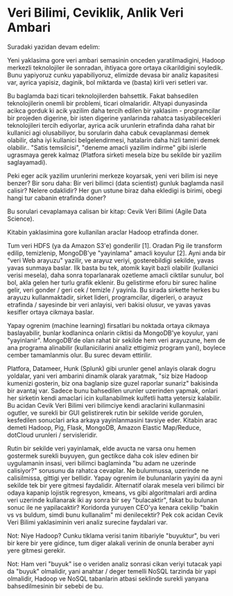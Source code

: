 # Veri Bilimi, Ceviklik, Anlik Veri Ambari

Suradaki yazidan devam edelim:

Yeni yaklasima gore veri ambari semasinin onceden yaratilmadigini,
Hadoop merkezli teknolojiler ile sonradan, ihtiyaca gore ortaya
cikarildigini soyledik. Bunu yapiyoruz cunku yapabiliyoruz, elimizde
devasa bir analiz kapasitesi var, ayrica yapisiz, daginik, bol
miktarda ve (basta) kirli veri setleri var.

Bu baglamda bazi ticari teknolojilerden bahsettik. Fakat bahsedilen
teknolojilerin onemli bir problemi, ticari olmalaridir. Altyapi
dunyasinda acikca gorduk ki acik yazilim daha tercih edilen bir
yaklasim - programcilar bir projeden digerine, bir isten digerine
yanlarinda rahatca tasiyabilecekleri teknolojileri tercih ediyorlar,
ayrica acik urunlerin etrafinda daha rahat bir kullanici agi
olusabiliyor, bu sorularin daha cabuk cevaplanmasi demek olabilir,
daha iyi kullanici belgelendirmesi, hatalarin daha hizli tamiri demek
olabilir.. "Satis temsilcisi", "deneme amacli yazilim indirme" gibi
islerle ugrasmaya gerek kalmaz (Platfora sirketi mesela bize bu
sekilde bir yazilim saglayamadi).

Peki eger acik yazilim urunlerini merkeze koyarsak, yeni veri bilim
isi neye benzer? Bir soru daha: Bir veri bilimci (data scientist)
gunluk baglamda nasil calisir? Nelere odaklidir? Her gun ustune biraz
daha ekledigi is birimi, obegi hangi tur cabanin etrafinda doner?

Bu sorulari cevaplamaya calisan bir kitap: Cevik Veri Bilimi (Agile
Data Science). 
  
Kitabin yaklasimina gore kullanilan araclar Hadoop etrafinda doner.

Tum veri HDFS (ya da Amazon S3'e) gonderilir [1]. Oradan Pig ile
transform edilip, temizlenip, MongoDB'ye "yayinlama" amacli koyulur
[2]. Ayni anda bir "veri Web arayuzu" yazilir, ve arayuz veriyi,
gosterebildigi sekilde, yavas yavas sunmaya baslar. Ilk basta bu tek,
atomik kayit bazli olabilir (kullanici verisi mesela), daha sonra
toparlanarak ozetleme amacli ciktilar sunulur, bol bol, akla gelen her
turlu grafik eklenir. Bu gelistirme eforu bir surec haline gelir, veri
gonder / geri cek / temizle / yayinla. Bu sirada sirkette herkes bu
arayuzu kullanmaktadir, sirket lideri, programcilar, digerleri, o
arayuz etrafinda / sayesinde bir veri anlayisi, veri bakisi olusur, ve
yavas yavas kesifler ortaya cikmaya baslar.

Yapay ogrenim (machine learning) firsatlari bu noktada ortaya cikmaya
baslayabilir, bunlar kodlaninca onlarin ciktisi da MongoDB'ye koyulur,
yani "yayinlanir". MongoDB'de olan rahat bir sekilde hem veri
arayuzune, hem de ana programa alinabilir (kullanicilarini analiz
ettigimiz program yani), boylece cember tamamlanmis olur. Bu surec
devam ettirilir.

Platfora, Datameer, Hunk (Splunk) gibi urunler genel anlayis olarak
dogru yoldalar, yani veri ambarini dinamik olarak yaratmak, "siz bize
Hadoop kumenizi gosterin, biz ona baglanip size guzel raporlar
sunariz" bakisinda bir avantaj var. Sadece bunu bahsedilen urunler
uzerinden yapmak, onlari her sirketin kendi amaclari icin
kullanabilmek kulfetli hatta yetersiz kalabilir. Bu acidan Cevik Veri
Bilimi veri bilimciye kendi araclarini kullanmasini ogutler, ve
surekli bir GUI gelistirerek rutin bir sekilde veride gorulen,
kesfedilen sonuclari arka arkaya yayinlanmasini tavsiye eder. Kitabin
arac demeti Hadoop, Pig, Flask, MongoDB, Amazon Elastic Map/Reduce,
dotCloud urunleri / servisleridir.

Rutin bir sekilde veri yayinlamak, elde avucta ne varsa onu hemen
gostermek surekli buyuyen, gun gectikce daha cok islev edinen bir
uygulamanin insasi, veri bilimci baglaminda "bu adam ne uzerinde
calisiyor?" sorusunu da rahatca cevaplar. Ne bulunmussa, uzerinde ne
calisilmissa, gittigi yer bellidir. Yapay ogrenim ile bulunanlarin
yayini da ayni sekilde tek bir yere gitmesi faydalidir. Alternatif
olarak mesela veri bilimci bir odaya kapanip lojistik regresyon,
kmeans, vs gibi algoritmalari ardi ardina veri uzerinde kullanarak iki
ay sonra bir sey "bulacaktir", fakat bu bulunan sonuc ile ne
yapilacaktir? Koridorda yuruyen CEO'ya kenara cekilip "bakin vs vs
buldum, simdi bunu kullanalim" mi denilecektir? Pek cok acidan Cevik
Veri Bilimi yaklasiminin veri analiz surecine faydalari var.

Not: Niye Hadoop? Cunku tiklama verisi tanim itibariyle "buyuktur", bu
veri bir kere bir yere gidince, tum diger alakali verinin de onunla
beraber ayni yere gitmesi gerekir.

Not: Ham veri "buyuk" ise o veriden analiz sonrasi cikan veriyi
tutacak yapi da "buyuk" olmalidir, yani anahtar / deger temelli NoSQL
tarzinda bir yapi olmalidir, Hadoop ve NoSQL tabanlarin atbasi
seklinde surekli yanyana bahsedilmesinin bir sebebi de bu.





